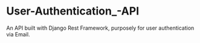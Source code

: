 # User-Authentication_-API
An API built with Django Rest Framework, purposely for user authentication via Email.
